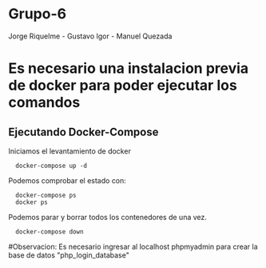 # Grupo-6
 Jorge Riquelme - Gustavo Igor - Manuel Quezada


# Es necesario una instalacion previa de docker para poder ejecutar los comandos
## Ejecutando Docker-Compose

Iniciamos el levantamiento de docker
```shell
  docker-compose up -d
```

Podemos comprobar el estado con:
```shell
  docker-compose ps
  docker ps
```

Podemos parar y borrar todos los contenedores de una vez.

```shell
  docker-compose down
```

#Observacion:
Es necesario ingresar al localhost phpmyadmin para crear la base de datos "php_login_database"
